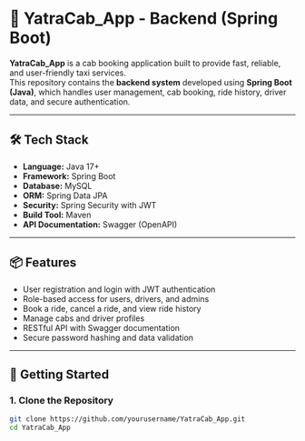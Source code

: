 # 🚖 YatraCab_App - Backend (Spring Boot)

**YatraCab_App** is a cab booking application built to provide fast, reliable, and user-friendly taxi services.  
This repository contains the **backend system** developed using **Spring Boot (Java)**, which handles user management, cab booking, ride history, driver data, and secure authentication.

---

## 🛠️ Tech Stack

- **Language:** Java 17+
- **Framework:** Spring Boot
- **Database:** MySQL
- **ORM:** Spring Data JPA
- **Security:** Spring Security with JWT
- **Build Tool:** Maven
- **API Documentation:** Swagger (OpenAPI)

---

## 📦 Features

- User registration and login with JWT authentication
- Role-based access for users, drivers, and admins
- Book a ride, cancel a ride, and view ride history
- Manage cabs and driver profiles
- RESTful API with Swagger documentation
- Secure password hashing and data validation

---

## 🚀 Getting Started

### 1. Clone the Repository

```bash
git clone https://github.com/yourusername/YatraCab_App.git
cd YatraCab_App

